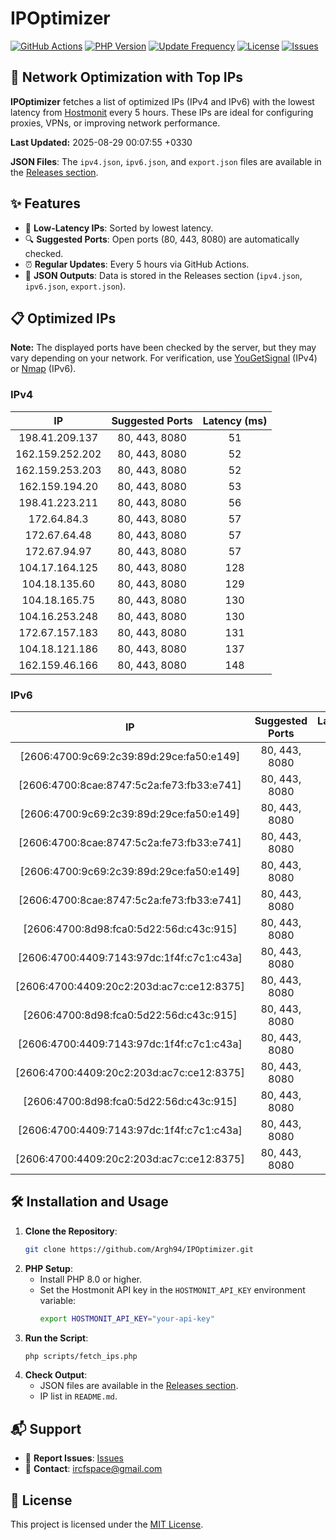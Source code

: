 # IPOptimizer

[![GitHub Actions](https://github.com/Argh94/IPOptimizer/workflows/IPOptimizer/badge.svg)](https://github.com/Argh94/IPOptimizer/actions)
[![PHP Version](https://img.shields.io/badge/PHP-8.0-blue)](https://www.php.net)
[![Update Frequency](https://img.shields.io/badge/Updates-Every%205%20Hours-green)](https://github.com/Argh94/IPOptimizer)
[![License](https://img.shields.io/badge/License-MIT-yellow)](https://opensource.org/licenses/MIT)
[![Issues](https://img.shields.io/github/issues/Argh94/IPOptimizer)](https://github.com/Argh94/IPOptimizer/issues)

## 🚀 Network Optimization with Top IPs

**IPOptimizer** fetches a list of optimized IPs (IPv4 and IPv6) with the lowest latency from [Hostmonit](https://hostmonit.com/) every 5 hours. These IPs are ideal for configuring proxies, VPNs, or improving network performance.

**Last Updated:** 2025-08-29 00:07:55 +0330

**JSON Files**: The `ipv4.json`, `ipv6.json`, and `export.json` files are available in the [Releases section](https://github.com/Argh94/IPOptimizer/releases).

## ✨ Features
- 📡 **Low-Latency IPs**: Sorted by lowest latency.
- 🔍 **Suggested Ports**: Open ports (80, 443, 8080) are automatically checked.
- ⏰ **Regular Updates**: Every 5 hours via GitHub Actions.
- 📄 **JSON Outputs**: Data is stored in the Releases section (`ipv4.json`, `ipv6.json`, `export.json`).

## 📋 Optimized IPs

**Note:** The displayed ports have been checked by the server, but they may vary depending on your network. For verification, use [YouGetSignal](https://www.yougetsignal.com/tools/open-ports/) (IPv4) or [Nmap](https://nmap.org/) (IPv6).

### IPv4
| IP | Suggested Ports | Latency (ms) |
|:---:|:---------------:|:------------:|
| 198.41.209.137 | 80, 443, 8080 | 51 |
| 162.159.252.202 | 80, 443, 8080 | 52 |
| 162.159.253.203 | 80, 443, 8080 | 52 |
| 162.159.194.20 | 80, 443, 8080 | 53 |
| 198.41.223.211 | 80, 443, 8080 | 56 |
| 172.64.84.3 | 80, 443, 8080 | 57 |
| 172.67.64.48 | 80, 443, 8080 | 57 |
| 172.67.94.97 | 80, 443, 8080 | 57 |
| 104.17.164.125 | 80, 443, 8080 | 128 |
| 104.18.135.60 | 80, 443, 8080 | 129 |
| 104.18.165.75 | 80, 443, 8080 | 130 |
| 104.16.253.248 | 80, 443, 8080 | 130 |
| 172.67.157.183 | 80, 443, 8080 | 131 |
| 104.18.121.186 | 80, 443, 8080 | 137 |
| 162.159.46.166 | 80, 443, 8080 | 148 |

### IPv6
| IP | Suggested Ports | Latency (ms) |
|:---:|:---------------:|:------------:|
| [2606:4700:9c69:2c39:89d:29ce:fa50:e149] | 80, 443, 8080 | 3 |
| [2606:4700:8cae:8747:5c2a:fe73:fb33:e741] | 80, 443, 8080 | 3 |
| [2606:4700:9c69:2c39:89d:29ce:fa50:e149] | 80, 443, 8080 | 3 |
| [2606:4700:8cae:8747:5c2a:fe73:fb33:e741] | 80, 443, 8080 | 3 |
| [2606:4700:9c69:2c39:89d:29ce:fa50:e149] | 80, 443, 8080 | 3 |
| [2606:4700:8cae:8747:5c2a:fe73:fb33:e741] | 80, 443, 8080 | 3 |
| [2606:4700:8d98:fca0:5d22:56d:c43c:915] | 80, 443, 8080 | 4 |
| [2606:4700:4409:7143:97dc:1f4f:c7c1:c43a] | 80, 443, 8080 | 4 |
| [2606:4700:4409:20c2:203d:ac7c:ce12:8375] | 80, 443, 8080 | 4 |
| [2606:4700:8d98:fca0:5d22:56d:c43c:915] | 80, 443, 8080 | 4 |
| [2606:4700:4409:7143:97dc:1f4f:c7c1:c43a] | 80, 443, 8080 | 4 |
| [2606:4700:4409:20c2:203d:ac7c:ce12:8375] | 80, 443, 8080 | 4 |
| [2606:4700:8d98:fca0:5d22:56d:c43c:915] | 80, 443, 8080 | 4 |
| [2606:4700:4409:7143:97dc:1f4f:c7c1:c43a] | 80, 443, 8080 | 4 |
| [2606:4700:4409:20c2:203d:ac7c:ce12:8375] | 80, 443, 8080 | 4 |

## 🛠️ Installation and Usage
1. **Clone the Repository**:
   ```bash
   git clone https://github.com/Argh94/IPOptimizer.git
   ```
2. **PHP Setup**:
   - Install PHP 8.0 or higher.
   - Set the Hostmonit API key in the `HOSTMONIT_API_KEY` environment variable:
     ```bash
     export HOSTMONIT_API_KEY="your-api-key"
     ```
3. **Run the Script**:
   ```bash
   php scripts/fetch_ips.php
   ```
4. **Check Output**:
   - JSON files are available in the [Releases section](https://github.com/Argh94/IPOptimizer/releases).
   - IP list in `README.md`.

## 📬 Support
- 🐛 **Report Issues**: [Issues](https://github.com/Argh94/IPOptimizer/issues)
- 📧 **Contact**: [ircfspace@gmail.com](mailto:ircfspace@gmail.com)

## 📄 License
This project is licensed under the [MIT License](https://github.com/Argh94/HandWave/blob/main/LICENCE).
